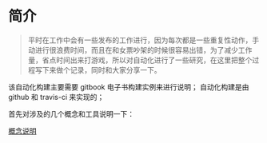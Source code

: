 
# 简介

> 平时在工作中会有一些发布的工作进行，因为每次都是一些重复性动作，手动进行很浪费时间，而且在和女票吵架的时候很容易出错，为了减少工作量，省点时间出来打游戏，所以对自动化进行了一些研究，在这里把整个过程写下来做个记录，同时和大家分享一下。

该自动化构建主要需要 gitbook 电子书构建实例来进行说明；
自动化构建是由 github 和 travis-ci 来实现的；

首先对涉及的几个概念和工具说明一下：

[概念说明](Introduction.md)
